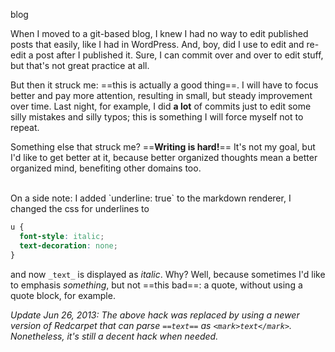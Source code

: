 blog

When I moved to a git-based blog, I knew I had no way to edit published posts that easily, like I had in WordPress. And, boy, did I use to edit and re-edit a post after I published it. Sure, I can commit over and over to edit stuff, but that's not great practice at all. 

But then it struck me: ==this is actually a good thing==. I will have to focus better and pay more attention, resulting in small, but steady improvement over time. Last night, for example, I did **a lot** of commits just to edit some silly mistakes and silly typos; this is something I will force myself not to repeat.

Something else that struck me? ==**Writing is hard!**== It's not my goal, but I'd like to get better at it, because better organized thoughts mean a better organized mind, benefiting other domains too.

<br />
On a side note: I added `underline: true` to the markdown renderer, I changed the css for underlines to 

``` css
u {
  font-style: italic;
  text-decoration: none;
}
```
and now `_text_` is displayed as *italic*. Why? Well, because sometimes I'd like to emphasis *something*, but not ==this bad==: a quote, without using a quote block, for example.  

*Update Jun 26, 2013: The above hack was replaced by using a newer version of Redcarpet that can parse `==text==` as `<mark>text</mark>`. Nonetheless, it's still a decent hack when needed.*